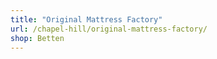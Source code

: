 ```yaml
---
title: "Original Mattress Factory"
url: /chapel-hill/original-mattress-factory/
shop: Betten
---
```

